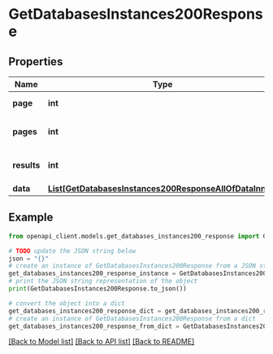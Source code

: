 # GetDatabasesInstances200Response


## Properties

Name | Type | Description | Notes
------------ | ------------- | ------------- | -------------
**page** | **int** | The current [page](https://techdocs.akamai.com/linode-api/reference/pagination). | [optional] [readonly] 
**pages** | **int** | The total number of [pages](https://techdocs.akamai.com/linode-api/reference/pagination). | [optional] [readonly] 
**results** | **int** | The total number of results. | [optional] [readonly] 
**data** | [**List[GetDatabasesInstances200ResponseAllOfDataInner]**](GetDatabasesInstances200ResponseAllOfDataInner.md) |  | [optional] 

## Example

```python
from openapi_client.models.get_databases_instances200_response import GetDatabasesInstances200Response

# TODO update the JSON string below
json = "{}"
# create an instance of GetDatabasesInstances200Response from a JSON string
get_databases_instances200_response_instance = GetDatabasesInstances200Response.from_json(json)
# print the JSON string representation of the object
print(GetDatabasesInstances200Response.to_json())

# convert the object into a dict
get_databases_instances200_response_dict = get_databases_instances200_response_instance.to_dict()
# create an instance of GetDatabasesInstances200Response from a dict
get_databases_instances200_response_from_dict = GetDatabasesInstances200Response.from_dict(get_databases_instances200_response_dict)
```
[[Back to Model list]](../README.md#documentation-for-models) [[Back to API list]](../README.md#documentation-for-api-endpoints) [[Back to README]](../README.md)



